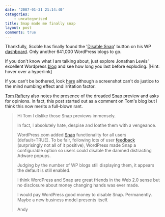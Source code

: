 ```yaml
---
date: '2007-01-31 21:14:40'
categories:
    - uncategorised
title: Snap made me finally snap
layout: post
comments: true
---
```


Thankfully, Scoble has finally found the '[Disable
Snap](http://scobleizer.com/2007/01/30/i-removed-snaps-previews-from-here/)'
button on his WP
[dashboard](http://flickr.com/photos/70276096@N00/375498720/). Only
another 641,000 WordPress blogs to go.

If you don't know what I am talking about, just explore Jonathan Lewis'
excellent Wordpress [blog](http://jonathanlewis.wordpress.com/) and see
how long you last before exploding. [Hint: hover over a hyperlink]

If you can't be bothered, look
[here](http://flickr.com/photos/70276096@N00/375494574/) although a
screenshot can't do justice to the mind numbing effect and irritation
factor.

[Tom Raftery](http://www.tomrafteryit.net/) also notes the presence of
the dreaded [Snap](http://www.tomrafteryit.net/annoying-snaps/) preview
and asks for opinions. In fact, this post started out as a comment on
Tom's blog but I think this now merits a full-blown rant.
> Hi Tom
> I dislike those Snap previews immensely.
>
> In fact, I absolutely hate, despise and loathe them with a vengeance.
>
> WordPress.com added
> [Snap](http://wordpress.com/blog/2007/01/13/snap-live/) functionality
> for all users (default=TRUE). To be fair, following lots of user
> [feedback](http://wank.wordpress.com/2007/01/14/snappish/)
> (surprisingly not all of it positive), WordPress made Snap a
> configurable option so users could disable the damned distracting
> Adware popups.
>
> Judging by the number of WP blogs still displaying them, it appears
> the default is still enabled.
>
> I think WordPress and Snap are great friends in the Web 2.0 sense but
> no disclosure about money changing hands was ever made.
>
> I would pay WordPress good money to disable Snap. Permanently. Maybe a
> new business model presents itself.
>
> Andy
